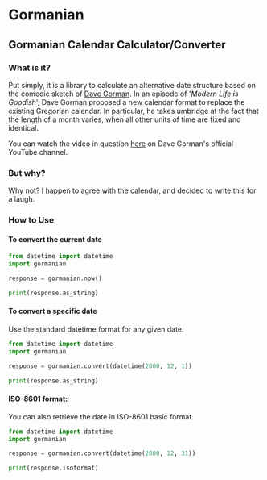 # Gormanian

## Gormanian Calendar Calculator/Converter

### What is it?

Put simply, it is a library to calculate an alternative date structure based on the comedic sketch of [Dave Gorman](http://davegorman.com/).  In an episode of '*Modern Life is Goodish*', Dave Gorman proposed a new calendar format to replace the existing Gregorian calendar.  In particular, he takes umbridge at the fact that the length of a month varies, when all other units of time are fixed and identical.

You can watch the video in question [here](https://www.youtube.com/watch?v=vunESk53r5U&feature=youtu.be) on Dave Gorman's official YouTube channel.

### But why?

Why not?  I happen to agree with the calendar, and decided to write this for a laugh.

### How to Use

#### To convert the current date

```python
from datetime import datetime
import gormanian

response = gormanian.now()

print(response.as_string)
```


#### To convert a specific date
Use the standard datetime format for any given date.

```python
from datetime import datetime
import gormanian

response = gormanian.convert(datetime(2000, 12, 1))

print(response.as_string)
```

#### ISO-8601 format:
You can also retrieve the date in ISO-8601 basic format.

```python
from datetime import datetime
import gormanian

response = gormanian.convert(datetime(2000, 12, 31))

print(response.isoformat)
```